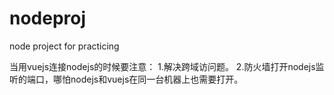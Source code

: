 # nodeproj
node project for practicing

当用vuejs连接nodejs的时候要注意：
1.解决跨域访问题。
2.防火墙打开nodejs监听的端口，哪怕nodejs和vuejs在同一台机器上也需要打开。
